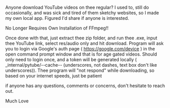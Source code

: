 Anyone download YouTube videos on thee regular? I used to, still do occasionally, and was sick and tired of them sketchy websites, so I made my own local app. Figured I'd share if anyone is interested. 

No Longer Requires Own Installation of FFmpeg!!

Once done with that, just extract thee zip folder, and run thee .exe, input thee YouTube link, select res/audio only and hit download. 
Program will ask you to login via Google's auth page ( https://google.com/device ) in the open command prompt window and that is for age gated videos. 
Should only need to login once, and a token will be generated locally ( _internal/pytube/--cache-- (underscores, not dashes, text box don't like underscores)). 
Thee program will "not respond" while downloading, so based on your internet speeds, just be patient

if anyone has any questions, comments or concerns, don't hesitate to reach out.

Much Love
